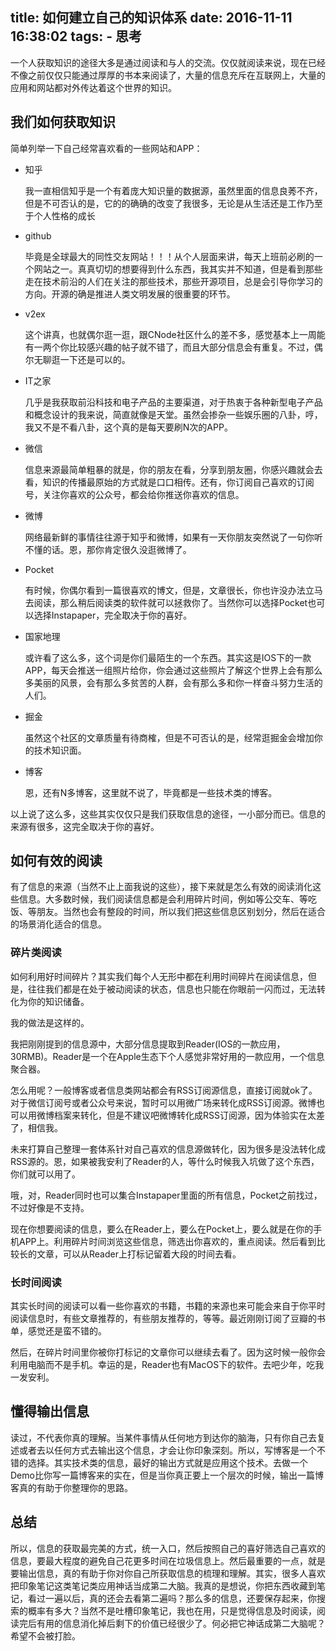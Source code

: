 title: 如何建立自己的知识体系
date: 2016-11-11 16:38:02
tags:
	- 思考
---

一个人获取知识的途径大多是通过阅读和与人的交流。仅仅就阅读来说，现在已经不像之前仅仅只能通过厚厚的书本来阅读了，大量的信息充斥在互联网上，大量的应用和网站都对外传达着这个世界的知识。

<!-- more -->

## 我们如何获取知识

简单列举一下自己经常喜欢看的一些网站和APP：

- 知乎

	我一直相信知乎是一个有着庞大知识量的数据源，虽然里面的信息良莠不齐，但是不可否认的是，它的的确确的改变了我很多，无论是从生活还是工作乃至于个人性格的成长

- github

	毕竟是全球最大的同性交友网站！！！从个人层面来讲，每天上班前必刷的一个网站之一。真真切切的想要得到什么东西，我其实并不知道，但是看到那些走在技术前沿的人们在关注的那些技术，那些开源项目，总是会引导你学习的方向。开源的确是推进人类文明发展的很重要的环节。

- v2ex

	这个讲真，也就偶尔逛一逛，跟CNode社区什么的差不多，感觉基本上一周能有一两个你比较感兴趣的帖子就不错了，而且大部分信息会有重复。不过，偶尔无聊逛一下还是可以的。

- IT之家

	几乎是我获取前沿科技和电子产品的主要渠道，对于热衷于各种新型电子产品和概念设计的我来说，简直就像是天堂。虽然会掺杂一些娱乐圈的八卦，哼，我又不是不看八卦，这个真的是每天要刷N次的APP。

- 微信

	信息来源最简单粗暴的就是，你的朋友在看，分享到朋友圈，你感兴趣就会去看，知识的传播最原始的方式就是口口相传。还有，你订阅自己喜欢的订阅号，关注你喜欢的公众号，都会给你推送你喜欢的信息。

- 微博

	网络最新鲜的事情往往源于知乎和微博，如果有一天你朋友突然说了一句你听不懂的话。恩，那你肯定很久没逛微博了。

- Pocket

	有时候，你偶尔看到一篇很喜欢的博文，但是，文章很长，你也许没办法立马去阅读，那么稍后阅读类的软件就可以拯救你了。当然你可以选择Pocket也可以选择Instapaper，完全取决于你的喜好。

- 国家地理

	或许看了这么多，这个词是你们最陌生的一个东西。其实这是IOS下的一款APP，每天会推送一组照片给你，你会通过这些照片了解这个世界上会有那么多美丽的风景，会有那么多贫苦的人群，会有那么多和你一样奋斗努力生活的人们。

- 掘金

	虽然这个社区的文章质量有待商榷，但是不可否认的是，经常逛掘金会增加你的技术知识面。

- 博客

	恩，还有N多博客，这里就不说了，毕竟都是一些技术类的博客。

以上说了这么多，这些其实仅仅只是我们获取信息的途径，一小部分而已。信息的来源有很多，这完全取决于你的喜好。

## 如何有效的阅读

有了信息的来源（当然不止上面我说的这些），接下来就是怎么有效的阅读消化这些信息。大多数时候，我们阅读信息都是会利用碎片时间，例如等公交车、等吃饭、等朋友。当然也会有整段的时间，所以我们把这些信息区别划分，然后在适合的场景消化适合的信息。

### 碎片类阅读

如何利用好时间碎片？其实我们每个人无形中都在利用时间碎片在阅读信息，但是，往往我们都是在处于被动阅读的状态，信息也只能在你眼前一闪而过，无法转化为你的知识储备。

我的做法是这样的。

我把刚刚提到的信息源中，大部分信息提取到Reader(IOS的一款应用，30RMB)。Reader是一个在Apple生态下个人感觉非常好用的一款应用，一个信息聚合器。

怎么用呢？一般博客或者信息类网站都会有RSS订阅源信息，直接订阅就ok了。对于微信订阅号或者公众号来说，暂时可以用微广场来转化成RSS订阅源。微博也可以用微博档案来转化，但是不建议吧微博转化成RSS订阅源，因为体验实在太差了，相信我。

未来打算自己整理一套体系针对自己喜欢的信息源做转化，因为很多是没法转化成RSS源的。恩，如果被我安利了Reader的人，等什么时候我入坑做了这个东西，你们就可以用了。

哦，对，Reader同时也可以集合Instapaper里面的所有信息，Pocket之前找过，不过好像是不支持。


现在你想要阅读的信息，要么在Reader上，要么在Pocket上，要么就是在你的手机APP上。利用碎片时间浏览这些信息，筛选出你喜欢的，重点阅读。然后看到比较长的文章，可以从Reader上打标记留着大段的时间去看。

### 长时间阅读

其实长时间的阅读可以看一些你喜欢的书籍，书籍的来源也来可能会来自于你平时阅读信息时，有些文章推荐的，有些朋友推荐的，等等。最近刚刚订阅了豆瓣的书单，感觉还是蛮不错的。

然后，在碎片时间里你被你打标记的文章你可以继续去看了。因为这时候一般你会利用电脑而不是手机。幸运的是，Reader也有MacOS下的软件。去吧少年，吃我一发安利。

## 懂得输出信息

读过，不代表你真的理解。当某件事情从任何地方到达你的脑海，只有你自己去复述或者去以任何方式去输出这个信息，才会让你印象深刻。所以，写博客是一个不错的选择。其实技术类的信息，最好的输出方式就是应用这个技术。去做一个Demo比你写一篇博客来的实在，但是当你真正要上一个层次的时候，输出一篇博客真的有助于你整理你的思路。

## 总结

所以，信息的获取最完美的方式，统一入口，然后按照自己的喜好筛选自己喜欢的信息，要最大程度的避免自己花更多时间在垃圾信息上。然后最重要的一点，就是要输出信息，真的有助于你对你自己所获取信息的梳理和理解。其实，很多人喜欢把印象笔记这类笔记类应用神话当成第二大脑。我真的是想说，你把东西收藏到笔记，看过一遍以后，真的还会去看第二遍吗？那么多的信息，还要保存起来，你搜索的概率有多大？当然不是吐槽印象笔记，我也在用，只是觉得信息及时阅读，阅读完后有用的信息消化掉后剩下的价值已经很少了。何必把它神话成第二大脑呢？希望不会被打脸。
